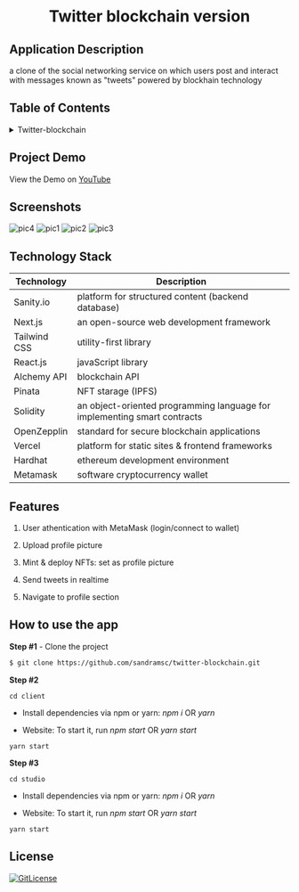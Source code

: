 <!-- PROJECT TITLE -->
  <h1 align="center">Twitter blockchain version</h1>

## Application Description

a clone of the social networking service on which users post and interact with messages known as "tweets" powered by blockhain technology

## Table of Contents

<details>
<summary>Twitter-blockchain</summary>

- [Application Description](#application-description)
- [Table of Contents](#table-of-contents)
- [Project Demo](#demo)
- [Screenshots](#screenshots)
- [Technology Stack](#technology-stack)
- [Features](#features)
- [How to use the app](#how-to-use-the-app)
- [License](#license)

</details>

## Project Demo

View the Demo on [YouTube](https://youtu.be/_jF15xo0tH0)

<!--Explore the [App](https://twitter-web3.vercel.app/)-->

## Screenshots

![pic4](https://user-images.githubusercontent.com/19821445/160284482-227d8838-3ffe-47bb-8acc-3bd1ad5a77dd.JPG)
![pic1](https://user-images.githubusercontent.com/19821445/160284470-5e0c29e1-8910-49db-9be6-17805067b20b.JPG)
![pic2](https://user-images.githubusercontent.com/19821445/160284473-d92cd6b3-85db-49d1-a504-84ed9331651a.JPG)
![pic3](https://user-images.githubusercontent.com/19821445/160284480-a908909a-e813-4f9d-929b-27648eaed2df.JPG)

## Technology Stack

| Technology   | Description                                                              |
| ------------ | ------------------------------------------------------------------------ |
| Sanity.io    | platform for structured content (backend database)                       |
| Next.js      | an open-source web development framework                                 |
| Tailwind CSS | utility-first library                                                    |
| React.js     | javaScript library                                                       |
| Alchemy API  | blockchain API                                                           |
| Pinata       | NFT starage (IPFS)                                                       |
| Solidity     | an object-oriented programming language for implementing smart contracts |
| OpenZepplin  | standard for secure blockchain applications                              |
| Vercel       | platform for static sites & frontend frameworks                          |
| Hardhat      | ethereum development environment                                         |
| Metamask     | software cryptocurrency wallet                                           |

## Features

1. User athentication with MetaMask (login/connect to wallet)

2. Upload profile picture

3. Mint & deploy NFTs: set as profile picture

4. Send tweets in realtime

5. Navigate to profile section

## How to use the app

**Step #1** - Clone the project

```bash
$ git clone https://github.com/sandramsc/twitter-blockchain.git
```

**Step #2**

```
cd client
```

- Install dependencies via npm or yarn: _npm i_ OR _yarn_

- Website: To start it, run _npm start_ OR _yarn start_

```
yarn start
```

**Step #3**

```
cd studio
```

- Install dependencies via npm or yarn: _npm i_ OR _yarn_

- Website: To start it, run _npm start_ OR _yarn start_

```
yarn start
```

## License

[![GitLicense](https://img.shields.io/badge/License-Apache-yellow.svg)](https://github.com/sandramsc/twitter-blockchain/blob/main/LICENSE)

